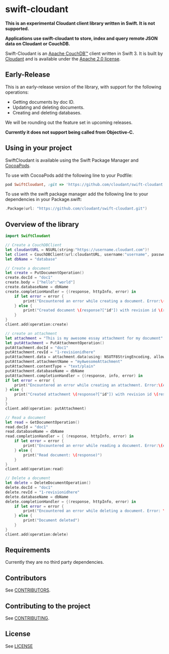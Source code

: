 # swift-cloudant

**This is an experimental Cloudant client library written in Swift. It is not supported.**

**Applications use swift-cloudant to store, index and query remote
JSON data on Cloudant or CouchDB.**

Swift-Cloudant is an [Apache CouchDB&trade;][acdb] client written in Swift 3. It
is built by [Cloudant](https://cloudant.com) and is available under the
[Apache 2.0 license][ap2].

[ap2]: https://github.com/cloudant/sync-android/blob/master/LICENSE
[acdb]: http://couchdb.apache.org/

## Early-Release

This is an early-release version of the library, with support for the following operations:

- Getting documents by doc ID.
- Updating and deleting documents.
- Creating and deleting databases.


We will be rounding out the feature set in upcoming releases.

**Currently it does not support being called from Objective-C.**

## Using in your project

SwiftCloudant is available using the Swift Package Manager and [CocoaPods](http://cocoapods.org).

To use with CocoaPods add the following line to your Podfile:

```ruby
pod SwiftCloudant, :git => 'https://github.com/cloudant/swift-cloudant.git'
```

To use with the swift package manager add the following line to your dependencies
in your Package.swift:
```swift
.Package(url: "https://github.com/cloudant/swift-cloudant.git")
```
## <a name="overview"></a>Overview of the library
```swift
import SwiftCloudant

// Create a CouchDBClient
let cloudantURL = NSURL(string:"https://username.cloudant.com")!
let client = CouchDBClient(url:cloudantURL, username:"username", password:"password")
let dbName = "database"

// Create a document
let create = PutDocumentOperation()
create.docId = "doc1"
create.body = ["hello":"world"]
create.databaseName = dbName
create.completionHandler = {(response, httpInfo, error) in
    if let error = error {
        print("Encountered an error while creating a document. Error:\(error)")
    } else {
        print("Created document \(response?["id"]) with revision id \(response?["rev"])")
    }
}
client.add(operation:create)

// create an attachment
let attachment = "This is my awesome essay attachment for my document"
let putAttachment = PutAttachmentOperation()
putAttachment.docId = "doc1"
putAttachment.revId = "1-revisionidhere"
putAttachment.data = attachment.data(using: NSUTF8StringEncoding, allowLossyConversion: false)
putAttachment.attachmentName = "myAwesomeAttachment"
putAttachment.contentType = "text/plain"
putAttachment.databaseName = dbName
putAttachment.completionHandler = {(response, info, error) in
if let error = error {
    print("Encountered an error while creating an attachment. Error:\(error)")
} else {
    print("Created attachment \(response?["id"]) with revision id \(response?["rev"])")
}
}
client.add(operation: putAttachment)

// Read a document
let read = GetDocumentOperation()
read.docId = "doc1"
read.databaseName = dbName
read.completionHandler = { (response, httpInfo, error) in
    if let error = error {
        print("Encountered an error while reading a document. Error:\(error)")
    } else {
        print("Read document: \(response)")
    }   
}
client.add(operation:read)

// Delete a document
let delete = DeleteDocumentOperation()
delete.docId = "doc1"
delete.revId = "1-revisionidhere"
delete.databaseName = dbName
delete.completionHandler = {(response, httpInfo, error) in
    if let error = error {
        print("Encountered an error while deleting a document. Error: \(error)")
    } else {
        print("Document deleted")
    }   
}
client.add(operation:delete)
```
## Requirements

Currently they are no third party dependencies.

## Contributors

See [CONTRIBUTORS](CONTRIBUTORS).

## Contributing to the project

See [CONTRIBUTING](CONTRIBUTING.md).

## License

See [LICENSE](LICENSE)
